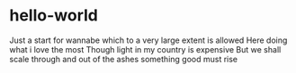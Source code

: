 # hello-world
Just a start for wannabe which to a very large extent is allowed
Here doing what i love the most
Though light in my country is expensive
But we shall scale through and out of the ashes something good must rise

